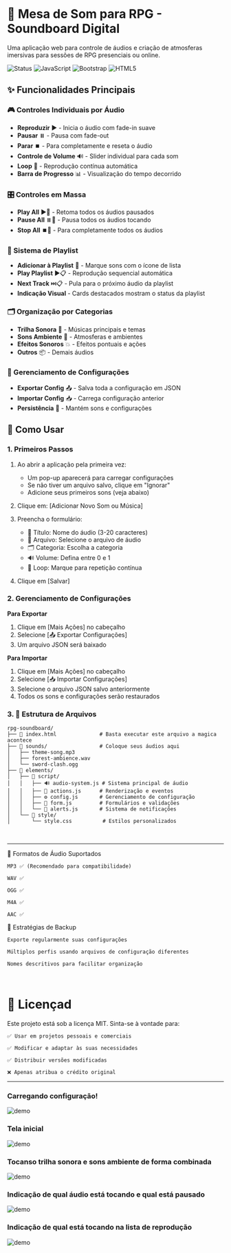 # 🎵 Mesa de Som para RPG - Soundboard Digital

Uma aplicação web para controle de áudios e criação de atmosferas imersivas para sessões de RPG presenciais ou online.

![Status](https://img.shields.io/badge/Status-Funcional-brightgreen) 
![JavaScript](https://img.shields.io/badge/JavaScript-ES6+-yellow)
![Bootstrap](https://img.shields.io/badge/Bootstrap-5.3-blue)
![HTML5](https://img.shields.io/badge/HTML5-Compatible-orange)

## ✨ Funcionalidades Principais

### 🎮 Controles Individuais por Áudio
- **Reproduzir** ▶️ - Inicia o áudio com fade-in suave
- **Pausar** ⏸️ - Pausa com fade-out
- **Parar** ⏹️ - Para completamente e reseta o áudio
- **Controle de Volume** 🔊 - Slider individual para cada som
- **Loop** 🔄 - Reprodução contínua automática
- **Barra de Progresso** 📊 - Visualização do tempo decorrido

### 🎛️ Controles em Massa
- **Play All** ▶️🎵 - Retoma todos os áudios pausados
- **Pause All** ⏸️🎵 - Pausa todos os áudios tocando
- **Stop All** ⏹️🎵 - Para completamente todos os áudios

### 🎵 Sistema de Playlist
- **Adicionar à Playlist** 📝 - Marque sons com o ícone de lista
- **Play Playlist** ▶️📋 - Reprodução sequencial automática
- **Next Track** ⏭️📋 - Pula para o próximo áudio da playlist
- **Indicação Visual** - Cards destacados mostram o status da playlist

### 🗂️ Organização por Categorias
- **Trilha Sonora** 🎼 - Músicas principais e temas
- **Sons Ambiente** 🌲 - Atmosferas e ambientes
- **Efeitos Sonoros** 💥 - Efeitos pontuais e ações
- **Outros** 📦 - Demais áudios

### 💾 Gerenciamento de Configurações
- **Exportar Config** 📤 - Salva toda a configuração em JSON
- **Importar Config** 📥 - Carrega configuração anterior
- **Persistência** 💾 - Mantém sons e configurações

## 🚀 Como Usar

### 1. **Primeiros Passos**


1. Ao abrir a aplicação pela primeira vez:
   - Um pop-up aparecerá para carregar configurações
   - Se não tiver um arquivo salvo, clique em "Ignorar"
   - Adicione seus primeiros sons (veja abaixo)

2. Clique em: [Adicionar Novo Som ou Música]
3. Preencha o formulário:
   - 📝 Título: Nome do áudio (3-20 caracteres)
   - 🎵 Arquivo: Selecione o arquivo de áudio
   - 🗂️ Categoria: Escolha a categoria
   - 🔊 Volume: Defina entre 0 e 1
   - 🔄 Loop: Marque para repetição contínua
4. Clique em [Salvar]


### 2. **Gerenciamento de Configurações**

**Para Exportar**
1. Clique em [Mais Ações] no cabeçalho
2. Selecione [📤 Exportar Configurações]
3. Um arquivo JSON será baixado

**Para Importar**
1. Clique em [Mais Ações] no cabeçalho  
2. Selecione [📥 Importar Configurações]
3. Selecione o arquivo JSON salvo anteriormente
4. Todos os sons e configurações serão restaurados


### 3. **📁 Estrutura de Arquivos**

```
rpg-soundboard/
├── 📄 index.html              # Basta executar este arquivo a magica acontece
├── 🎵 sounds/                 # Coloque seus áudios aqui
│   ├── theme-song.mp3
│   ├── forest-ambience.wav
│   └── sword-clash.ogg
├── 📁 elements/
│   ├── 📁 script/
│   │   ├── 🔊 audio-system.js # Sistema principal de áudio
│   │   ├── 🎯 actions.js      # Renderização e eventos
│   │   ├── ⚙️ config.js       # Gerenciamento de configuração
│   │   ├── 📝 form.js         # Formulários e validações
│   │   └── 💬 alerts.js       # Sistema de notificações
│   └── 🎨 style/
│       └── style.css          # Estilos personalizados
```
<br>
<hr>

🎵 Formatos de Áudio Suportados

    MP3 ✅ (Recomendado para compatibilidade)

    WAV ✅

    OGG ✅

    M4A ✅

    AAC ✅


🔧 Estratégias de Backup

    Exporte regularmente suas configurações

    Múltiplos perfis usando arquivos de configuração diferentes

    Nomes descritivos para facilitar organização

<br>

# 📄 Licençad

Este projeto está sob a licença MIT. Sinta-se à vontade para:

    ✅ Usar em projetos pessoais e comerciais

    ✅ Modificar e adaptar às suas necessidades

    ✅ Distribuir versões modificadas

    ❌ Apenas atribua o crédito original


<hr>

### **Carregando configuração!**

![demo](elements/img/01.jpeg)

### **Tela inicial**

![demo](elements/img/02.jpeg)

### **Tocanso trilha sonora e sons ambiente de forma combinada**

![demo](elements/img/03.jpeg)

### **Indicação de qual áudio está tocando e qual está pausado**

![demo](elements/img/04.jpeg)

### **Indicação de qual está tocando na lista de reprodução**

![demo](elements/img/05.jpeg)
